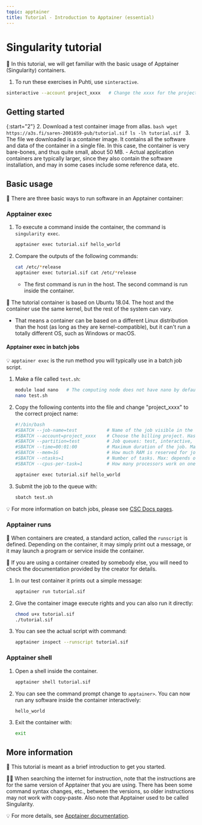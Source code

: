 ```yaml
---
topic: apptainer
title: Tutorial - Introduction to Apptainer (essential)
---
```


# Singularity tutorial

💬 In this tutorial, we will get familiar with the basic usage of Apptainer (Singularity) containers. 

1. To run these exercises in Puhti, use `sinteractive`.
```bash
sinteractive --account project_xxxx   # Change the xxxx for the project number
```

## Getting started

{:start="2"}
2. Download a test container image from allas.
    ```bash
    wget  https://a3s.fi/saren-2001659-pub/tutorial.sif
    ls -lh tutorial.sif
    ```
3. The file we downloaded is a container image. It contains all the software and data of the container in a single file. In this case, the container is very bare-bones, and thus quite small, about 50 MB. 
    - Actual application containers are typically larger, since they also contain the software installation, and may in some cases include some reference data, etc.

## Basic usage

💬 There are three basic ways to run software in an Apptainer container:

### Apptainer exec
1. To execute a command inside the container, the command is `singularity exec`.
    ```bash
    apptainer exec tutorial.sif hello_world
    ```
2. Compare the outputs of the following commands:
    ```bash
    cat /etc/*release
    apptainer exec tutorial.sif cat /etc/*release
    ```
    - The first command is run in the host. The second command is run inside the container.

💭 The tutorial container is based on Ubuntu 18.04. The host and the container use the same kernel, but the rest of the system can vary. 
- That means a container can be based on a different Linux distribution than the host (as long as they are kernel-compatible), but it can't run a totally different OS, such as Windows or macOS.

#### Apptainer exec in batch jobs
💡 `apptainer exec` is the run method you will typically use in a batch job script.

1. Make a file called `test.sh`:
    ```bash
    module load nano   # The computing node does not have nano by default
    nano test.sh
    ```
2. Copy the following contents into the file and change "project_xxxx" to the correct project name:
    ```bash
   #!/bin/bash
   #SBATCH --job-name=test           # Name of the job visible in the queue.
   #SBATCH --account=project_xxxx    # Choose the billing project. Has to be defined!
   #SBATCH --partition=test          # Job queues: test, interactive, small, large, longrun, hugemem, hugemem_longrun
   #SBATCH --time=00:01:00           # Maximum duration of the job. Max: depends of the partition. 
   #SBATCH --mem=1G                  # How much RAM is reserved for job per node.
   #SBATCH --ntasks=1                # Number of tasks. Max: depends on partition.
   #SBATCH --cpus-per-task=1         # How many processors work on one task. Max: Number of CPUs per node.

   apptainer exec tutorial.sif hello_world
    ```
3. Submit the job to the queue with:
    ```bash
   sbatch test.sh
    ```

💡 For more information on batch jobs, please see [CSC Docs pages](https://docs.csc.fi/computing/running/getting-started/).

### Apptainer runs
💬 When containers are created, a standard action, called the `runscript` is defined. Depending on the container, it may simply print out a message, or it may launch a program or service inside the container. 

💭 If you are using a container created by somebody else, you will need to check the documentation provided by the creator for details.

1. In our test container it prints out a simple message:
    ```bash
    apptainer run tutorial.sif
    ```
2. Give the container image execute rights and you can also run it directly:
    ```bash
    chmod u+x tutorial.sif
    ./tutorial.sif
    ```
3. You can see the actual script with command:
    ```bash
    apptainer inspect --runscript tutorial.sif
    ```

### Apptainer shell

1. Open a shell inside the container. 
    ```bash
    apptainer shell tutorial.sif
    ```
2. You can see the command prompt change to `apptainer>`. You can now run any software inside the container interactively:
    ```bash
    hello_world
    ```
3. Exit the container with:
    ```bash
    exit
    ```

## More information

💬 This tutorial is meant as a brief introduction to get you started.

☝🏻 When searching the internet for instruction, note that the instructions are for the same version of Apptainer that you are using. There has been some command syntax changes, etc., between the versions, so older instructions may not work with copy-paste. Also note that Apptainer used to be called Singularity. 

💡 For more details, see [Apptainer documentation]([https://apptainer.org/docs/user/latest/](https://apptainer.org/docs/user/latest/)).

